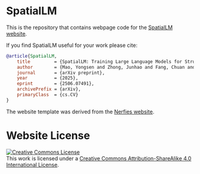 # SpatialLM

This is the repository that contains webpage code for the [SpatialLM website](https://manycore-research.github.io/SpatialLM/).

If you find SpatialLM useful for your work please cite:

```bibtex
@article{SpatialLM,
    title         = {SpatialLM: Training Large Language Models for Structured Indoor Modeling},
    author        = {Mao, Yongsen and Zhong, Junhao and Fang, Chuan and Zheng, Jia and Tang, Rui and Zhu, Hao and Tan, Ping and Zhou, Zihan},
    journal       = {arXiv preprint},
    year          = {2025},
    eprint        = {2506.07491},
    archivePrefix = {arXiv},
    primaryClass  = {cs.CV}
}
```

The website template was derived from the [Nerfies website](https://nerfies.github.io).

# Website License

<a rel="license" href="http://creativecommons.org/licenses/by-sa/4.0/"><img alt="Creative Commons License" style="border-width:0" src="https://i.creativecommons.org/l/by-sa/4.0/88x31.png" /></a><br />This work is licensed under a <a rel="license" href="http://creativecommons.org/licenses/by-sa/4.0/">Creative Commons Attribution-ShareAlike 4.0 International License</a>.
